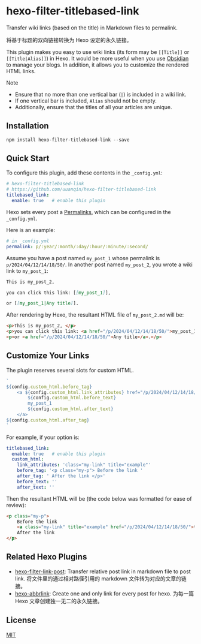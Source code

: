 # hexo-filter-titlebased-link

Transfer wiki links (based on the title) in Markdown files to permalink.

将基于标题的双向链接转换为 Hexo 设定的永久链接。

This plugin makes you easy to use wiki links (its form may be `[[Title]]` or `[[Title|Alias]]`) in Hexo.
It would be more useful when you use [Obsidian](https://obsidian.md/) to manage your blogs. 
In addition, it allows you to customize the rendered HTML links.

> [!NOTE]
> - Ensure that no more than one vertical bar (`|`) is included in a wiki link.
> - If one vertical bar is included, `Alias` should not be empty.
> - Additionally, ensure that the titles of all your articles are unique.

## Installation

```markdown
npm install hexo-filter-titlebased-link --save
```

## Quick Start

To configure this plugin, add these contents in the `_config.yml`:

```yaml
# hexo-filter-titlebased-link
# https://github.com/uuanqin/hexo-filter-titlebased-link
titlebased_link:
  enable: true   # enable this plugin
```

Hexo sets every post a [Permalinks](https://hexo.io/docs/permalinks.html), which can be configured in the `_config.yml`.

Here is an example:

```yaml
# in _config.yml
permalink: p/:year/:month/:day/:hour/:minute/:second/
```

Assume you have a post named `my_post_1` whose permalink is `p/2024/04/12/14/18/50/`. 
In another post named `my_post_2`, you wrote a wiki link to `my_post_1`:

```markdown
This is my_post_2, 

you can click this link: [[my_post_1]],

or [[my_post_1|Any title]].
```

After rendering by Hexo, the resultant HTML file of `my_post_2.md` will be:

```html
<p>This is my_post_2, </p>
<p>you can click this link: <a href="/p/2024/04/12/14/18/50/">my_post_1</a>,</p>
<p>or <a href="/p/2024/04/12/14/18/50/">Any title</a>.</p>
```

## Customize Your Links

The plugin reserves several slots for custom HTML.

```js
`
${config.custom_html.before_tag}
    <a ${config.custom_html.link_attributes} href="/p/2024/04/12/14/18/50/">
        ${config.custom_html.before_text}
        my_post_1
        ${config.custom_html.after_text}
    </a>
${config.custom_html.after_tag}
`
```

For example, if your option is:

```yaml
titlebased_link:
  enable: true   # enable this plugin
  custom_html:
    link_attributes: 'class="my-link" title="example"'
    before_tag: '<p class="my-p"> Before the link '
    after_tag: ' After the link </p>'
    before_text: ''
    after_text: ''
```

Then the resultant HTML will be (the code below was formatted for ease of review):

```html
<p class="my-p"> 
    Before the link
    <a class="my-link" title="example" href="/p/2024/04/12/14/18/50/">this link</a>
    After the link 
</p>
```

## Related Hexo Plugins

- [hexo-filter-link-post](https://github.com/tcatche/hexo-filter-link-post): Transfer relative post link in markdown file to post link. 
将文件里的通过相对路径引用的 markdown 文件转为对应的文章的链接。
- [hexo-abbrlink](https://github.com/Rozbo/hexo-abbrlink): Create one and only link for every post for hexo. 
为每一篇 Hexo 文章创建独一无二的永久链接。

## License

[MIT](./LICENSE)
